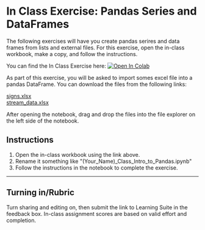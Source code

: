 # In Class Exercise: Pandas Series and DataFrames

The following exercises will have you create pandas serires and data frames from lists and external files. For this exercise, open the in-class workbook, make a copy, and follow the instructions.

You can find the In Class Exercise here:
<a href="https://colab.research.google.com/github/byu-cce270/content/blob/main/docs/unit3/02_intro_to_pandas/(Starter_Notebook)_Class_Intro_to_Pandas.ipynb" target="_blank"><img src="https://colab.research.google.com/assets/colab-badge.svg" alt="Open In Colab"/></a>

As part of this exercise, you will be asked to import somes excel file into a pandas DataFrame. You can download the 
files from the following links:

[signs.xlsx](signs.xlsx)<br>
[stream_data.xlsx](stream_data.xlsx)

After opening the notebook, drag and drop the files into the file explorer on the left side of the notebook.

## Instructions
1. Open the in-class workbook using the link above.
2. Rename it something like "(Your_Name)_Class_Intro_to_Pandas.ipynb"
3. Follow the instructions in the notebook to complete the exercise.

---

## Turning in/Rubric
Turn sharing and editing on, then submit the link to Learning Suite in the feedback box. In-class assignment scores are based on valid effort and completion.
